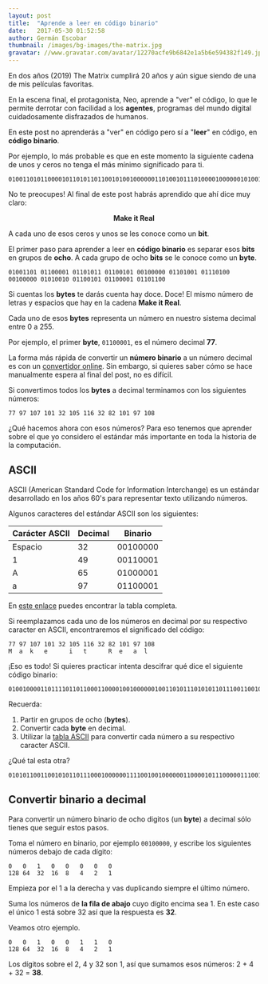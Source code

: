 ```yaml
---
layout: post
title:  "Aprende a leer en código binario"
date:   2017-05-30 01:52:58
author: Germán Escobar
thumbnail: /images/bg-images/the-matrix.jpg
gravatar: //www.gravatar.com/avatar/12270acfe9b6842e1a5b6e594382f149.jpg?s=80
---
```


En dos años (2019) The Matrix cumplirá 20 años y aún sigue siendo de una de mis películas favoritas.

En la escena final, el protagonista, Neo, aprende a "ver" el código, lo que le permite derrotar con facilidad a los **agentes**, programas del mundo digital cuidadosamente disfrazados de humanos.

En este post no aprenderás a "ver" en código pero sí a "**leer**" en código, en **código binario**.

Por ejemplo, lo más probable es que en este momento la siguiente cadena de unos y ceros no tenga el más mínimo significado para ti.

<pre><code>010011010110000101101011011001010010000001101001011101000010000001010010011001010110000101101100</code></pre>

No te preocupes! Al final de este post habrás aprendido que ahí dice muy claro:

<p style="text-align: center"><strong>Make it Real</strong></p>

A cada uno de esos ceros y unos se les conoce como un **bit**.

El primer paso para aprender a leer en **código binario** es separar esos **bits** en grupos de **ocho**. A cada grupo de ocho **bits** se le conoce como un **byte**.

<pre><code style="word-break: break-word;">01001101 01100001 01101011 01100101 00100000 01101001 01110100 00100000 01010010 01100101 01100001 01101100</code></pre>

Si cuentas los **bytes** te darás cuenta hay doce. Doce! El mismo número de letras y espacios que hay en la cadena **Make it Real**.

Cada uno de esos **bytes** representa un número en nuestro sistema decimal entre 0 a 255.

Por ejemplo, el primer **byte**, `01100001`, es el número decimal **77**.

La forma más rápida de convertir un **número binario** a un número decimal es con un <a href="http://www.binaryhexconverter.com/binary-to-decimal-converter" target="_blank">convertidor online</a>. Sin embargo, si quieres saber cómo se hace manualmente espera al final del post, no es difícil.

Si convertimos todos los **bytes** a decimal terminamos con los siguientes números:

<pre><code class="overflow">77 97 107 101 32 105 116 32 82 101 97 108</code></pre>

¿Qué hacemos ahora con esos números? Para eso tenemos que aprender sobre el que yo considero el estándar más importante en toda la historia de la computación.

## ASCII

ASCII (American Standard Code for Information Interchange) es un estándar desarrollado en los años 60's para representar texto utilizando números.

Algunos caracteres del estándar ASCII son los siguientes:

<table class="table">
  <thead>
    <tr>
      <th class="text-center">Carácter ASCII</th>
      <th class="text-center">Decimal</th>
      <th class="text-center">Binario</th>
    </tr>
  </thead>
  <tbody>
  	<tr>
      <td class="text-center">Espacio</td>
      <td class="text-center">32</td>
      <td class="text-center">00100000</td>
    </tr>
    <tr>
      <td class="text-center">1</td>
      <td class="text-center">49</td>
      <td class="text-center">00110001</td>
    </tr>
    <tr>
      <td class="text-center">A</td>
      <td class="text-center">65</td>
      <td class="text-center">01000001</td>
    </tr>
    <tr>
      <td class="text-center">a</td>
      <td class="text-center">97</td>
      <td class="text-center">01100001</td>
    </tr>
  </tbody>
</table>

En <a href="http://www.ascii-code.com/" target="_blank">este enlace</a> puedes encontrar la tabla completa.

Si reemplazamos cada uno de los números en decimal por su respectivo caracter en ASCII, encontraremos el significado del código:

<pre><code class="overflow">77 97 107 101 32 105 116 32 82 101 97 108
M  a  k   e      i   t      R  e   a  l</code></pre>

¡Eso es todo! Si quieres practicar intenta descifrar qué dice el siguiente código binario:

<pre><code>01001000011011110110110001100001001000000100110101110101011011100110010001101111</code></pre>

Recuerda:

1. Partir en grupos de ocho (**bytes**).
2. Convertir cada **byte** en decimal.
3. Utilizar la <a href="http://www.ascii-code.com/" target="_blank">tabla ASCII</a> para convertir cada número a su respectivo caracter ASCII.

¿Qué tal esta otra?

<pre><code>010101100110010101101110001000000111100100100000011000010111000001110010011001010110111001100100011001010010000001100011011011110110111000100000011011100110111101110011011011110111010001110010011011110111001100100000011001010110111000100000010011010110000101101011011001010010000001101001011101000010000001010010011001010110000101101100001000000011101000101001</code></pre>

## Convertir binario a decimal

Para convertir un número binario de ocho digitos (un **byte**) a decimal sólo tienes que seguir estos pasos.

Toma el número en binario, por ejemplo `00100000`, y escribe los siguientes números debajo de cada dígito:

<pre><code>0   0   1   0   0   0   0   0
128 64  32  16  8   4   2   1</code></pre>

Empieza por el 1 a la derecha y vas duplicando siempre el último número.

Suma los números de **la fila de abajo** cuyo dígito encima sea 1. En este caso el único 1 está sobre 32 así que la respuesta es **32**.

Veamos otro ejemplo.

<pre><code>0   0   1   0   0   1   1   0
128 64  32  16  8   4   2   1</code></pre>

Los dígitos sobre el 2, 4 y 32 son 1, así que sumamos esos números: 2 + 4 + 32 = **38**.
